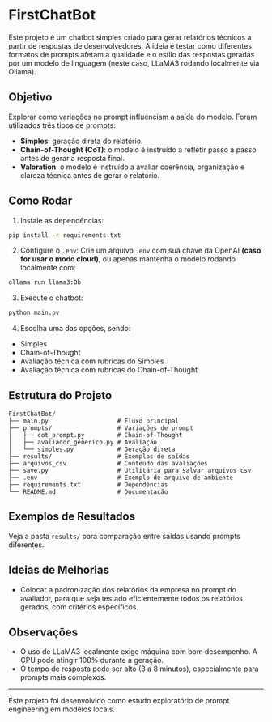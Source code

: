 # FirstChatBot

Este projeto é um chatbot simples criado para gerar relatórios técnicos a partir de respostas de desenvolvedores. A ideia é testar como diferentes formatos de prompts afetam a qualidade e o estilo das respostas geradas por um modelo de linguagem (neste caso, LLaMA3 rodando localmente via Ollama).

## Objetivo

Explorar como variações no prompt influenciam a saída do modelo. Foram utilizados três tipos de prompts:

- **Simples**: geração direta do relatório.
- **Chain-of-Thought (CoT)**: o modelo é instruído a refletir passo a passo antes de gerar a resposta final.
- **Valoration**: o modelo é instruído a avaliar coerência, organização e clareza técnica antes de gerar o relatório.

## Como Rodar

1. Instale as dependências:
```bash
pip install -r requirements.txt
```

2. Configure o `.env`:
Crie um arquivo `.env` com sua chave da OpenAI **(caso for usar o modo cloud)**, ou apenas mantenha o modelo rodando localmente com:
```bash
ollama run llama3:8b
```

3. Execute o chatbot:
```bash
python main.py
```

4. Escolha uma das opções, sendo:
- Simples
- Chain-of-Thought
- Avaliação técnica com rubricas do Simples
- Avaliação técnica com rubricas do Chain-of-Thought

## Estrutura do Projeto

```
FirstChatBot/
├── main.py                   # Fluxo principal
├── prompts/                  # Variações de prompt
│   ├── cot_prompt.py         # Chain-of-Thought
│   ├── avaliador_generico.py # Avaliação
│   └── simples.py            # Geração direta
├── results/                  # Exemplos de saídas
├── arquivos_csv              # Conteúdo das avaliações
├── save.py                   # Utilitária para salvar arquivos csv
├── .env                      # Exemplo de arquivo de ambiente
├── requirements.txt          # Dependências
└── README.md                 # Documentação
```

## Exemplos de Resultados

Veja a pasta `results/` para comparação entre saídas usando prompts diferentes.

## Ideias de Melhorias

- Colocar a padronização dos relatórios da empresa no prompt do avaliador, para que seja testado eficientemente todos os relatórios gerados, com critérios específicos.

## Observações

- O uso de LLaMA3 localmente exige máquina com bom desempenho. A CPU pode atingir 100% durante a geração.
- O tempo de resposta pode ser alto (3 a 8 minutos), especialmente para prompts mais complexos.

---

Este projeto foi desenvolvido como estudo exploratório de prompt engineering em modelos locais.

